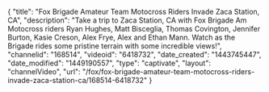 {
    "title": "Fox Brigade Amateur Team Motocross Riders Invade Zaca Station, CA",
    "description": "Take a trip to Zaca Station, CA with Fox Brigade Am Motocross riders Ryan Hughes, Matt Bisceglia, Thomas Covington, Jennifer Burton, Kasie Creson, Alex Frye, Alex and Ethan Mann. Watch as the Brigade rides some pristine terrain with some incredible views!",
    "channelid": "168514",
    "videoid": "6418732",
    "date_created": "1443745447",
    "date_modified": "1449190557",
    "type": "captivate",
    "layout": "channelVideo",
    "url": "\/fox\/fox-brigade-amateur-team-motocross-riders-invade-zaca-station-ca\/168514-6418732"
}